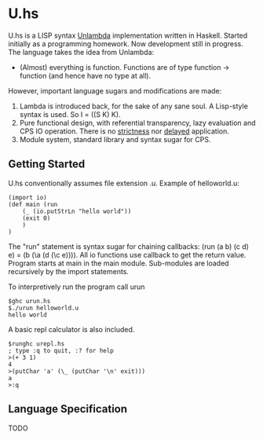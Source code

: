 U.hs
=============

U.hs is a LISP syntax [Unlambda](https://en.wikipedia.org/wiki/Unlambda) implementation written in Haskell. Started initially as a programming homework. Now development still in progress.
The language takes the idea from Unlambda:

* (Almost) everything is function. Functions are of type function -> function (and hence have no type at all).

However, important language sugars and modifications are made:


1. Lambda is introduced back, for the sake of any sane soul. A Lisp-style syntax is used. So I = ((S K) K).
2. Pure functional design, with referential transparency, lazy evaluation and CPS IO operation. There is no [strictness](https://wiki.haskell.org/Performance/Strictness) nor [delayed](http://www.madore.org/~david/programs/unlambda/#delay) application.
3. Module system, standard library and syntax sugar for CPS.

Getting Started
----------------

U.hs conventionally assumes file extension .u. Example of helloworld.u:
```
(import io)
(def main (run
	(_ (io.putStrLn "hello world"))
	(exit 0)
	)
)
```
The "run" statement is syntax sugar for chaining callbacks: (run (a b) (c d) e) = (b (\\a (d (\\c e)))). All io functions use callback to get the return value. Program starts at main in the main module. Sub-modules are loaded recursively by the import statements.

To interpretively run the program call urun
```
$ghc urun.hs
$./urun helloworld.u
hello world
```

A basic repl calculator is also included.
```
$runghc urepl.hs
; type :q to quit, :? for help
>(+ 3 1)
4
>(putChar 'a' (\_ (putChar '\n' exit)))
a
>:q
```

Language Specification
----------------

TODO